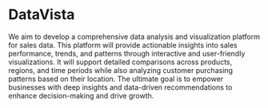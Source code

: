 # DataVista

We aim to develop a comprehensive data analysis and visualization platform for sales data. This platform will provide actionable insights into sales performance, trends, and patterns through interactive and user-friendly visualizations. It will support detailed comparisons across products, regions, and time periods while also analyzing customer purchasing patterns based on their location. The ultimate goal is to empower businesses with deep insights and data-driven recommendations to enhance decision-making and drive growth.
